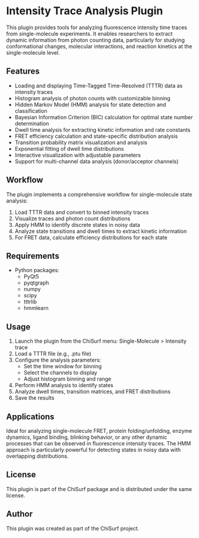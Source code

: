 # Intensity Trace Analysis Plugin

This plugin provides tools for analyzing fluorescence intensity time traces from single-molecule experiments. It 
enables researchers to extract dynamic information from photon counting data, particularly for studying conformational 
changes, molecular interactions, and reaction kinetics at the single-molecule level.

## Features

- Loading and displaying Time-Tagged Time-Resolved (TTTR) data as intensity traces
- Histogram analysis of photon counts with customizable binning
- Hidden Markov Model (HMM) analysis for state detection and classification
- Bayesian Information Criterion (BIC) calculation for optimal state number determination
- Dwell time analysis for extracting kinetic information and rate constants
- FRET efficiency calculation and state-specific distribution analysis
- Transition probability matrix visualization and analysis
- Exponential fitting of dwell time distributions
- Interactive visualization with adjustable parameters
- Support for multi-channel data analysis (donor/acceptor channels)

## Workflow

The plugin implements a comprehensive workflow for single-molecule state analysis:
1. Load TTTR data and convert to binned intensity traces
2. Visualize traces and photon count distributions
3. Apply HMM to identify discrete states in noisy data
4. Analyze state transitions and dwell times to extract kinetic information
5. For FRET data, calculate efficiency distributions for each state

## Requirements

- Python packages:
  - PyQt5
  - pyqtgraph
  - numpy
  - scipy
  - tttrlib
  - hmmlearn

## Usage

1. Launch the plugin from the ChiSurf menu: Single-Molecule > Intensity trace
2. Load a TTTR file (e.g., .ptu file)
3. Configure the analysis parameters:
   - Set the time window for binning
   - Select the channels to display
   - Adjust histogram binning and range
4. Perform HMM analysis to identify states
5. Analyze dwell times, transition matrices, and FRET distributions
6. Save the results

## Applications

Ideal for analyzing single-molecule FRET, protein folding/unfolding, enzyme dynamics, ligand binding, blinking 
behavior, or any other dynamic processes that can be observed in fluorescence intensity traces. The HMM approach is 
particularly powerful for detecting states in noisy data with overlapping distributions.

## License

This plugin is part of the ChiSurf package and is distributed under the same license.

## Author

This plugin was created as part of the ChiSurf project.